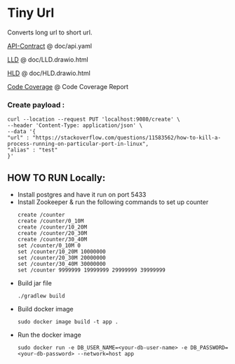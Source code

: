 
# Tiny Url

Converts long url to short url.

[API-Contract](doc/api.yaml) @ doc/api.yaml

[LLD](doc/LLD.drawio.html) @ doc/LLD.drawio.html

[HLD](doc/HLD.drawio.html) @ doc/HLD.drawio.html

[Code Coverage](build/jacoco/index.html) @ Code Coverage Report

### Create payload :
```
curl --location --request PUT 'localhost:9080/create' \
--header 'Content-Type: application/json' \
--data '{
"url" : "https://stackoverflow.com/questions/11583562/how-to-kill-a-process-running-on-particular-port-in-linux",
"alias" : "test"
}'
```

## HOW TO RUN Locally:
- Install postgres and have it run on port 5433
- Install Zookeeper & run the following commands to set up counter
  ```
  create /counter
  create /counter/0_10M
  create /counter/10_20M
  create /counter/20_30M
  create /counter/30_40M
  set /counter/0_10M 0
  set /counter/10_20M 10000000
  set /counter/20_30M 20000000
  set /counter/30_40M 30000000
  set /counter 9999999 19999999 29999999 39999999 
  ```
- Build jar file
    ```
    ./gradlew build
    ```
- Build docker image
    ```
    sudo docker image build -t app .
    ```
- Run the docker image
   ```
   sudo docker run -e DB_USER_NAME=<your-db-user-name> -e DB_PASSWORD=<your-db-password> --network=host app
   ```

